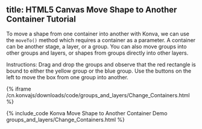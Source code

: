 title: HTML5 Canvas Move Shape to Another Container Tutorial
---

To move a shape from one container into another with Konva, we can use the
`moveTo()` method which requires a container as a parameter.
A container can be another stage, a layer, or a group.  You can also move groups
into other groups and layers, or shapes from groups directly into other layers.

Instructions: Drag and drop the groups and observe that the red rectangle is
bound to either the yellow group or the blue group.
Use the buttons on the left to move the box from one group into another.

{% iframe /cn.konvajs/downloads/code/groups_and_layers/Change_Containers.html %}

{% include_code Konva Move Shape to Another Container Demo groups_and_layers/Change_Containers.html %}